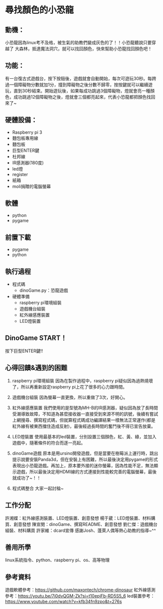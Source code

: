 # 尋找顏⾊的⼩恐⿓
## 動機：
⼩恐⿓因為linux考不及格，被⽣氣的助教們變成灰⾊的了！！⼩恐⿓聽說只要穿越了
⼤森林，抵達魔法洞⽳，就可以找回顏⾊，快來幫助⼩恐⿓找回顏⾊吧！
## 功能：
有⼀台復古式遊戲台，按下按鈕後，遊戲就會自動開始，每次可遊玩30秒。每跨過一個障礙物分數就加1分，撞到障礙物之後分數不歸零，按按鍵就可以繼續遊玩，直到30秒結束。開始遊玩後，如果每成功跳過3個障礙物，燈就會亮⼀種顏⾊，成功跳過12個障礙物之後，燈就會三個都亮起來，代表小恐龍都把顏色找回來了~
## 硬體設備：
- Raspberry pi 3
- 麵包板專⽤線
- 麵包板
- 巨型ENTER鍵
- 杜邦線
- IR感測器(180度)
- led燈
- register
- 紙箱
- moli捐贈的電腦螢幕
## 軟體
- python
- pygame
## 前置下載
- pygame
- python
## 執行過程
- 程式碼
  - dinoGame.py：恐龍遊戲
- 硬體準備
  - raspberry pi環境組裝
  - 遊戲機台組裝
  - 紅外線感應裝置
  - LED燈裝置
## DinoGame START！
按下巨型ENTER鍵!!
## 心得回饋&遇到的困難
1. raspberry pi環境組裝
因為在製作過程中，raspberry pi疑似因為過熱燒壞了，所以再重新設定raspberry pi上花了很多的心力跟時間。
2. 遊戲機台組裝
因為螢幕一直更換，所以重做了3次，好開心。
3. 紅外線感應裝置
我們使用的是型號為MH-B的IR感測器，疑似因為放了長時間受潮導致故障，不知道為甚麼接收器一直接受到來源不明的訊號，後續有嘗試上網搜尋、撰寫程式碼，但就算程式碼成功編譯結果一樣無法正常運作(都是紅外線有被東西擋住造成反射)，最後經過長時間的奮鬥後不得已宣告放棄。
4. LED燈裝置
使用最基本的led裝置，分別設置三個顏色，紅、黃、綠，並加入遊戲中，隨著條件的符合而逐一亮起。
5. dinoGame遊戲
原本是用ursino開發遊戲，但是當要在樹莓派上運行時，跳出提示說要安裝Panda3d，但在安裝上有困難，所以最後決定用pygame的形式表現出小恐龍遊戲。再加上，原本要外接的迷你螢幕，因為性能不足，無法顯示遊戲，所以最後決定用HDMI線的方式連接到性能較完善的電腦螢幕，最後就成功了~！！

6. 程式碼整合
大家一起討稐~

## 工作分配
許湘蝶：紅外線感測裝置、LED燈裝置、創意發想
楊于葳：LED燈裝置、材料購買、創意發想
陳宣閔：dinoGame、撰寫README、創意發想
劉仁傑：遊戲機台組裝、材料購買
許家維：dcard宣傳
感謝Josh、蓬萊人偶等熱心助教的指導~^^
## 善用所學
linux系統指令、python、raspberry pi、os、高等物理
## 參考資料
遊戲軟體參考：https://github.com/maxontech/chrome-dinosaur
紅外線感測參考：https://youtu.be/7i0dvQGM-Zk?si=t10epjFb-RD5S5_6
led裝置參考：https://www.youtube.com/watch?v=kfb34fn9zpo&t=276s
